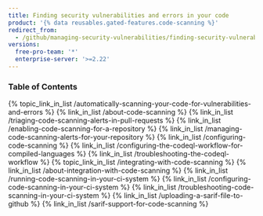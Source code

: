 ```yaml
---
title: Finding security vulnerabilities and errors in your code
product: '{% data reusables.gated-features.code-scanning %}'
redirect_from:
  - /github/managing-security-vulnerabilities/finding-security-vulnerabilities-in-your-projects-code
versions:
  free-pro-team: '*'
  enterprise-server: '>=2.22'
---
```


### Table of Contents

{% topic_link_in_list /automatically-scanning-your-code-for-vulnerabilities-and-errors %}
    {% link_in_list /about-code-scanning %}
    {% link_in_list /triaging-code-scanning-alerts-in-pull-requests %}
    {% link_in_list /enabling-code-scanning-for-a-repository %}
    {% link_in_list /managing-code-scanning-alerts-for-your-repository %}
    {% link_in_list /configuring-code-scanning %}
    {% link_in_list /configuring-the-codeql-workflow-for-compiled-languages %}
    {% link_in_list /troubleshooting-the-codeql-workflow %}
{% topic_link_in_list /integrating-with-code-scanning %}
    {% link_in_list /about-integration-with-code-scanning %}
    {% link_in_list /running-code-scanning-in-your-ci-system %}
    {% link_in_list /configuring-code-scanning-in-your-ci-system %}
    {% link_in_list /troubleshooting-code-scanning-in-your-ci-system %}
    {% link_in_list /uploading-a-sarif-file-to-github %}
    {% link_in_list /sarif-support-for-code-scanning %}
